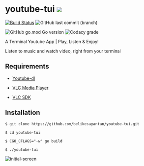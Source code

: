 # youtube-tui ![](https://img.shields.io/badge/YouTube-Terminal%20App-black?style=for-the-badge&logo=youtube)
[![Build Status](https://img.shields.io/endpoint.svg?url=https%3A%2F%2Factions-badge.atrox.dev%2Fbelikesayantan%2Fyoutube-tui%2Fbadge%3Fref%3Dmaster&style=for-the-badge&color=green)](https://actions-badge.atrox.dev/belikesayantan/youtube-tui/goto?ref=master)
![GitHub last commit (branch)](https://img.shields.io/github/last-commit/belikesayantan/youtube-tui/master?style=for-the-badge&logo=github&color=orange)

![GitHub go.mod Go version](https://img.shields.io/github/go-mod/go-version/belikesayantan/youtube-tui?style=for-the-badge&logo=go)
![Codacy grade](https://img.shields.io/codacy/grade/661007379bcc4bca841a5447155f02b3?style=for-the-badge&logo=codacy)

A Terminal Youtube App | Play, Listen &amp; Enjoy!

Listen to music and watch video, right from your terminal

## Requirements

* [Youtube-dl](https://youtube-dl.org/downloads/latest/youtube-dl-2020.07.28.tar.gz)

* [VLC Media Player](https://www.videolan.org/vlc/#download)

* [VLC SDK](https://github.com/adrg/libvlc-go/wiki/Install-on-Linux)

## Installation

```
$ git clone https://github.com/belikesayantan/youtube-tui.git

$ cd youtube-tui

$ CGO_CFLAGS="-w" go build 

$ ./youtube-tui
```

![initial-screen](https://user-images.githubusercontent.com/53504602/92327302-486afe00-f076-11ea-92f6-65db95a990f2.png)
